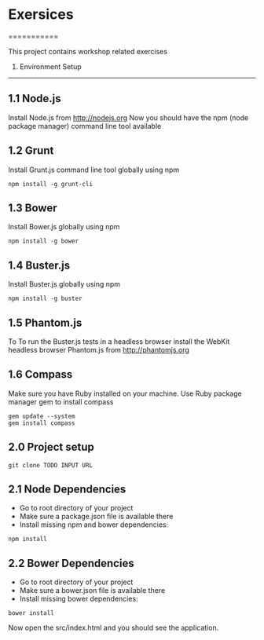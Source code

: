# Exersices
===========

This project contains workshop related exercises


1. Environment Setup
--------------------

1.1 Node.js
-----------

Install Node.js from http://nodejs.org
Now you should have the npm (node package manager) command line tool available

1.2 Grunt
---------

Install Grunt.js command line tool globally using npm

```
npm install -g grunt-cli
```

1.3 Bower
---------

Install Bower.js globally using npm

```
npm install -g bower
```

1.4 Buster.js
-------------

Install Buster.js globally using npm

```
npm install -g buster
```

1.5 Phantom.js
--------------

To To run the Buster.js tests in a headless browser install the WebKit headless browser Phantom.js from http://phantomjs.org

1.6 Compass
-----------

Make sure you have Ruby installed on your machine. Use Ruby package manager gem to install compass

```
gem update --system
gem install compass
```

2.0 Project setup
-----------------

```
git clone TODO INPUT URL
```

2.1 Node Dependencies
---------------------

* Go to root directory of your project 
* Make sure a package.json file is available there
* Install missing npm and bower dependencies:

```
npm install
```

2.2 Bower Dependencies
----------------------

* Go to root directory of your project 
* Make sure a bower.json file is available there
* Install missing bower dependencies:

```
bower install
```

Now open the src/index.html and you should see the application.